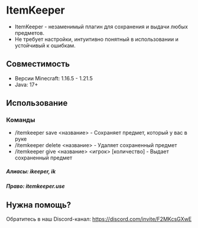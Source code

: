 # ItemKeeper

- ItemKeeper - незаменимый плагин для сохранения и выдачи любых предметов.
- Не требует настройки, интуитивно понятный в использовании и устойчивый к ошибкам.

## Совместимость

- Версии Minecraft: 1.16.5 - 1.21.5
- Java: 17+

## Использование

### Команды

- /itemkeeper save <название> - Сохраняет предмет, который у вас в руке
- /itemkeeper delete <название> - Удаляет сохраненный предмет
- /itemkeeper give <название> <игрок> [количество] - Выдает сохраненный предмет

##### Алиасы: ikeeper, ik
##### Право: itemkeeper.use

## Нужна помощь?
Обратитесь в наш Discord-канал: https://discord.com/invite/F2MKcsGXwE
